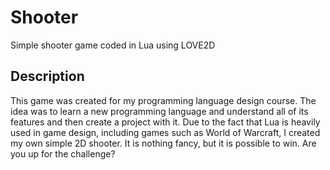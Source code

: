 # Shooter
Simple shooter game coded in Lua using LOVE2D

## Description
This game was created for my programming language design course. The idea was to learn a new programming language and understand all of its features and then create a project with it. Due to the fact that Lua is heavily used in game design, including games such as World of Warcraft, I created my own simple 2D shooter. It is nothing fancy, but it is possible to win. Are you up for the challenge?
